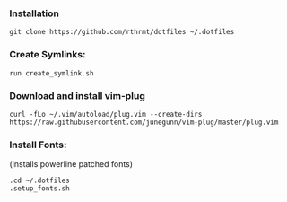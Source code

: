 ### Installation

    git clone https://github.com/rthrmt/dotfiles ~/.dotfiles

### Create Symlinks:

    run create_symlink.sh

### Download and install vim-plug

    curl -fLo ~/.vim/autoload/plug.vim --create-dirs https://raw.githubusercontent.com/junegunn/vim-plug/master/plug.vim

### Install Fonts:
(installs powerline patched fonts)

    .cd ~/.dotfiles
    .setup_fonts.sh
